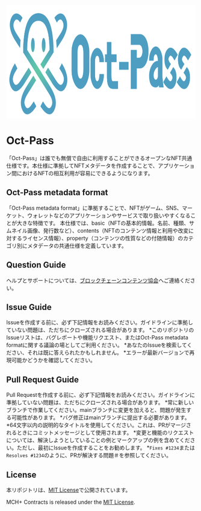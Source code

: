 <div align="center">
  <img height="300" src="assets/oct-pass.png">
</div>

# Oct-Pass

「Oct-Pass」は誰でも無償で自由に利用することができるオープンなNFT共通仕様です。本仕様に準拠してNFTメタデータを作成することで、アプリケーション間におけるNFTの相互利用が容易にできるようになります。 

## Oct-Pass metadata format
「Oct-Pass metadata format」に準拠することで、NFTがゲーム、SNS、マーケット、ウォレットなどのアプリケーションやサービスで取り扱いやすくなることが大きな特徴です。
本仕様では、basic（NFTの基本的情報。名前、種類、サムネイル画像、発行数など）、contents（NFTのコンテンツ情報と利用や改変に対するライセンス情報）、property（コンテンツの性質などの付随情報）のカテゴリ別にメタデータの共通仕様を定義しています。

## Question Guide
ヘルプとサポートについては、[ブロックチェーンコンテンツ協会](https://www.blockchaincontents.org/contact)へご連絡ください。

## Issue Guide
Issueを作成する前に、必ず下記情報をお読みください。ガイドラインに準拠していない問題は、ただちにクローズされる場合があります。
*このリポジトリのIssueリストは、バグレポートや機能リクエスト、またはOct-Pass metadata formatに関する議論の場としてご利用ください。
*あなたのIssueを検索してください、それは既に答えられたかもしれません。
*エラーが最新バージョンで再現可能かどうかを確認してください。

## Pull Request Guide
Pull Requestを作成する前に、必ず下記情報をお読みください。ガイドラインに準拠していない問題は、ただちにクローズされる場合があります。
*常に新しいブランチで作業してください。mainブランチに変更を加えると、問題が発生する可能性があります。
*バグ修正はmainブランチに提出する必要があります。
*64文字以内の説明的なタイトルを使用してください。これは、PRがマージされるときにコミットメッセージとして使用されます。
*変更と機能のリクエストについては、解決しようとしていることの例とマークアップの例を含めてください。ただし、最初にIssueを作成することをお勧めします。
*`Fixes #1234`または`Resolves #1234`のように、PRが解決する問題＃を参照してください。

## License
本リポジトリは、[MIT License](./LICENSE)で公開されています。

MCH+ Contracts is released under the [MIT License](./LICENSE).
